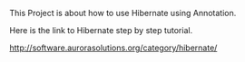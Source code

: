 
This Project is about how to use Hibernate using Annotation.


Here is the link to Hibernate step by step tutorial.

http://software.aurorasolutions.org/category/hibernate/
